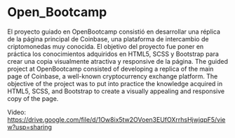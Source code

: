 # Open_Bootcamp

El proyecto guiado en OpenBootcamp consistió en desarrollar una réplica de la página principal de Coinbase, una plataforma de intercambio de criptomonedas muy conocida. El objetivo del proyecto fue poner en práctica los conocimientos adquiridos en HTML5, SCSS y Bootstrap para crear una copia visualmente atractiva y responsive de la página.
The guided project at OpenBootcamp consisted of developing a replica of the main page of Coinbase, a well-known cryptocurrency exchange platform. The objective of the project was to put into practice the knowledge acquired in HTML5, SCSS, and Bootstrap to create a visually appealing and responsive copy of the page.

Video: https://drive.google.com/file/d/1Ow8ix5tw2OVoen3EUfOXrrhsHjwjqpF5/view?usp=sharing
